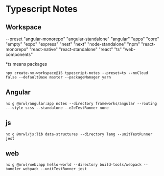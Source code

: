 # Typescript Notes

## Workspace
--preset
"angular-monorepo"
"angular-standalone"
"angular"
"apps"
"core"
"empty"
"expo"
"express"
"nest"
"next"
"node-standalone"
"npm"
"react-monorepo"
"react-native"
"react-standalone"
"react"
"ts"
"web-components"

*ts means packages

`npx create-nx-workspace@15 typescript-notes --preset=ts --nxCloud false --defaultBase master --packageManager yarn`

## Angular

 `nx g @nrwl/angular:app notes --directory frameworks/angular --routing ---style scss --standalone --e2eTestRunner none`

 ## js

 `nx g @nrwl/js:lib data-structures --directory lang --unitTestRunner jest `

## web

 `nx g @nrwl/web:app hello-world --directory build-tools/webpack --bundler webpack --unitTestRunner jest`
